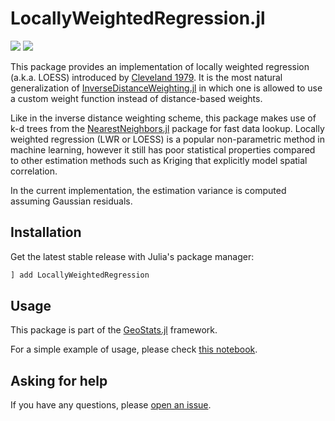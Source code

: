 # LocallyWeightedRegression.jl

[![][travis-img]][travis-url] [![][codecov-img]][codecov-url]

This package provides an implementation of locally weighted regression (a.k.a. LOESS) introduced by
[Cleveland 1979](http://www.stat.washington.edu/courses/stat527/s13/readings/Cleveland_JASA_1979.pdf).
It is the most natural generalization of [InverseDistanceWeighting.jl](https://github.com/juliohm/InverseDistanceWeighting.jl)
in which one is allowed to use a custom weight function instead of distance-based weights.

Like in the inverse distance weighting scheme, this package makes use of k-d trees from the
[NearestNeighbors.jl](https://github.com/KristofferC/NearestNeighbors.jl) package for fast data
lookup. Locally weighted regression (LWR or LOESS) is a popular non-parametric method in machine
learning, however it still has poor statistical properties compared to other estimation methods
such as Kriging that explicitly model spatial correlation.

In the current implementation, the estimation variance is computed assuming Gaussian residuals.

## Installation

Get the latest stable release with Julia's package manager:

```julia
] add LocallyWeightedRegression
```

## Usage

This package is part of the [GeoStats.jl](https://github.com/juliohm/GeoStats.jl) framework.

For a simple example of usage, please check [this notebook](docs/Usage.ipynb).

## Asking for help

If you have any questions, please [open an issue](https://github.com/juliohm/LocallyWeightedRegression.jl/issues).

[travis-img]: https://travis-ci.org/juliohm/LocallyWeightedRegression.jl.svg?branch=master
[travis-url]: https://travis-ci.org/juliohm/LocallyWeightedRegression.jl

[codecov-img]: https://codecov.io/gh/juliohm/LocallyWeightedRegression.jl/branch/master/graph/badge.svg
[codecov-url]: https://codecov.io/gh/juliohm/LocallyWeightedRegression.jl
